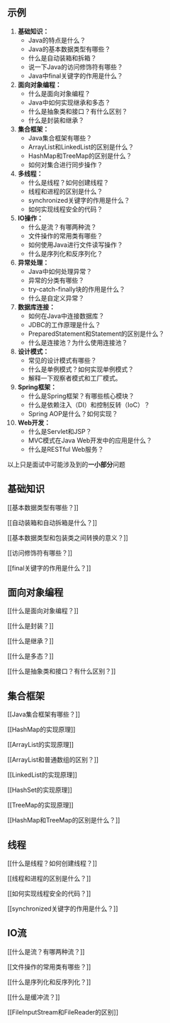 ## 示例
1. **基础知识：**
    - Java的特点是什么？
    - Java的基本数据类型有哪些？
    - 什么是自动装箱和拆箱？
    - 说一下Java的访问修饰符有哪些？
    - Java中final关键字的作用是什么？
2. **面向对象编程：**
    - 什么是面向对象编程？
    - Java中如何实现继承和多态？
    - 什么是抽象类和接口？有什么区别？
    - 什么是封装和继承？
3. **集合框架：**
    - Java集合框架有哪些？
    - ArrayList和LinkedList的区别是什么？
    - HashMap和TreeMap的区别是什么？
    - 如何对集合进行同步操作？
4. **多线程：**
    - 什么是线程？如何创建线程？
    - 线程和进程的区别是什么？
    - synchronized关键字的作用是什么？
    - 如何实现线程安全的代码？
5. **IO操作：**
    - 什么是流？有哪两种流？
    - 文件操作的常用类有哪些？
    - 如何使用Java进行文件读写操作？
    - 什么是序列化和反序列化？
6. **异常处理：**
    - Java中如何处理异常？
    - 异常的分类有哪些？
    - try-catch-finally块的作用是什么？
    - 什么是自定义异常？
7. **数据库连接：**
    - 如何在Java中连接数据库？
    - JDBC的工作原理是什么？
    - PreparedStatement和Statement的区别是什么？
    - 什么是连接池？为什么使用连接池？
8. **设计模式：**
    - 常见的设计模式有哪些？
    - 什么是单例模式？如何实现单例模式？
    - 解释一下观察者模式和工厂模式。
9. **Spring框架：**
    - 什么是Spring框架？有哪些核心模块？
    - 什么是依赖注入（DI）和控制反转（IoC）？
    - Spring AOP是什么？如何实现？
10. **Web开发：**
    - 什么是Servlet和JSP？
    - MVC模式在Java Web开发中的应用是什么？
    - 什么是RESTful Web服务？

以上只是面试中可能涉及到的**一小部分**问题
## 基础知识

[[基本数据类型有哪些？]]

[[自动装箱和自动拆箱是什么？]]

[[基本数据类型和包装类之间转换的意义？]]

[[访问修饰符有哪些？]]

[[final关键字的作用是什么？]]
## 面向对象编程

[[什么是面向对象编程？]]

[[什么是封装？]]

[[什么是继承？]]

[[什么是多态？]]

[[什么是抽象类和接口？有什么区别？]]
## 集合框架

[[Java集合框架有哪些？]]

[[HashMap的实现原理]]

[[ArrayList的实现原理]]

[[ArrayList和普通数组的区别？]]

[[LinkedList的实现原理]]

[[HashSet的实现原理]]

[[TreeMap的实现原理]]

[[HashMap和TreeMap的区别是什么？]]
## 线程
[[什么是线程？如何创建线程？]]

[[线程和进程的区别是什么？]]

[[如何实现线程安全的代码？]]

[[synchronized关键字的作用是什么？]]
## IO流
[[什么是流？有哪两种流？]]

[[文件操作的常用类有哪些？]]

[[什么是序列化和反序列化？]]

[[什么是缓冲流？]]

[[FileInputStream和FileReader的区别]]
